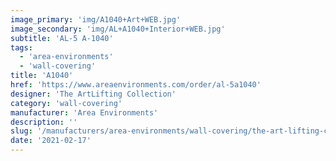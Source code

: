 ```yaml
---
image_primary: 'img/A1040+Art+WEB.jpg'
image_secondary: 'img/AL+A1040+Interior+WEB.jpg'
subtitle: 'AL-5 A-1040'
tags:
  - 'area-environments'
  - 'wall-covering'
title: 'A1040'
href: 'https://www.areaenvironments.com/order/al-5a1040'
designer: 'The ArtLifting Collection'
category: 'wall-covering'
manufacturer: 'Area Environments'
description: ''
slug: '/manufacturers/area-environments/wall-covering/the-art-lifting-collection-a-1040'
date: '2021-02-17'
---
```

